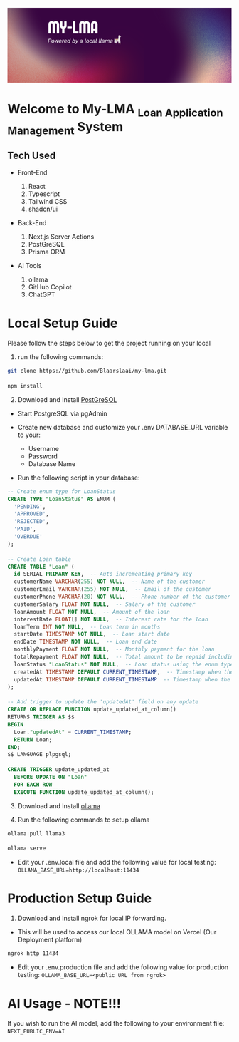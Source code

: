 ![screenshot](https://github.com/Blaarslaai/my-lma/blob/master/public/banner.png)

# Welcome to My-LMA <sub>Loan Application Management</sub> System

## Tech Used

- Front-End

  1. React
  2. Typescript
  3. Tailwind CSS
  4. shadcn/ui

- Back-End

  1. Next.js Server Actions
  2. PostGreSQL
  3. Prisma ORM

- AI Tools

  1. ollama
  2. GitHub Copilot
  3. ChatGPT

# Local Setup Guide

Please follow the steps below to get the project running on your local

1. run the following commands:

```bash
git clone https://github.com/Blaarslaai/my-lma.git

npm install
```

2. Download and Install [PostGreSQL](https://www.postgresql.org/download/)

- Start PostgreSQL via pgAdmin

- Create new database and customize your .env DATABASE_URL variable to your:

  - Username
  - Password
  - Database Name

- Run the following script in your database:

```sql
-- Create enum type for LoanStatus
CREATE TYPE "LoanStatus" AS ENUM (
  'PENDING',
  'APPROVED',
  'REJECTED',
  'PAID',
  'OVERDUE'
);

-- Create Loan table
CREATE TABLE "Loan" (
  id SERIAL PRIMARY KEY,  -- Auto incrementing primary key
  customerName VARCHAR(255) NOT NULL,  -- Name of the customer
  customerEmail VARCHAR(255) NOT NULL,  -- Email of the customer
  customerPhone VARCHAR(20) NOT NULL,  -- Phone number of the customer
  customerSalary FLOAT NOT NULL,  -- Salary of the customer
  loanAmount FLOAT NOT NULL,  -- Amount of the loan
  interestRate FLOAT[] NOT NULL,  -- Interest rate for the loan
  loanTerm INT NOT NULL,  -- Loan term in months
  startDate TIMESTAMP NOT NULL,  -- Loan start date
  endDate TIMESTAMP NOT NULL,  -- Loan end date
  monthlyPayment FLOAT NOT NULL,  -- Monthly payment for the loan
  totalRepayment FLOAT NOT NULL,  -- Total amount to be repaid including interest
  loanStatus "LoanStatus" NOT NULL,  -- Loan status using the enum type
  createdAt TIMESTAMP DEFAULT CURRENT_TIMESTAMP,  -- Timestamp when the loan was created
  updatedAt TIMESTAMP DEFAULT CURRENT_TIMESTAMP  -- Timestamp when the loan was last updated
);

-- Add trigger to update the 'updatedAt' field on any update
CREATE OR REPLACE FUNCTION update_updated_at_column()
RETURNS TRIGGER AS $$
BEGIN
  Loan."updatedAt" = CURRENT_TIMESTAMP;
  RETURN Loan;
END;
$$ LANGUAGE plpgsql;

CREATE TRIGGER update_updated_at
  BEFORE UPDATE ON "Loan"
  FOR EACH ROW
  EXECUTE FUNCTION update_updated_at_column();
```

3. Download and Install [ollama](https://ollama.com/)

4. Run the following commands to setup ollama

```bash
ollama pull llama3

ollama serve
```

- Edit your .env.local file and add the following value for local testing: `OLLAMA_BASE_URL=http://localhost:11434`

# Production Setup Guide

1. Download and Install ngrok for local IP forwarding.

- This will be used to access our local OLLAMA model on Vercel (Our Deployment platform)

```bash
ngrok http 11434
```

- Edit your .env.production file and add the following value for production testing: `OLLAMA_BASE_URL=<public URL from ngrok>`

# AI Usage - NOTE!!!

If you wish to run the AI model, add the following to your environment file: `NEXT_PUBLIC_ENV=AI`
